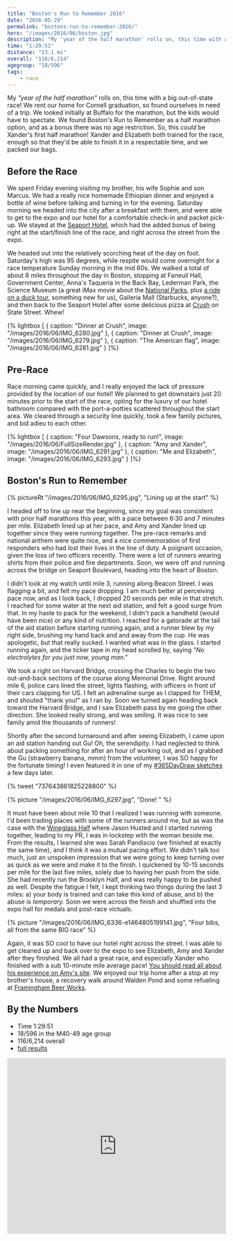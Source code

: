 ```yaml
---
title: "Boston's Run to Remember 2016"
date: "2016-05-29"
permalink: "bostons-run-to-remember-2016/"
hero: "/images/2016/06/boston.jpg"
description: "My 'year of the half marathon' rolls on, this time with a big out-of-state race! We rent our home for Cornell graduation, so found ourselves in need of a trip. "
time: "1:29:51"
distance: "13.1 mi"
overall: "116/6,214"
agegroup: "18/596"
tags:
    - race
---
```


My _"year of the half marathon"_ rolls on, this time with a big out-of-state race! We rent our home for Cornell graduation, so found ourselves in need of a trip. We looked initially at Buffalo for the marathon, but the kids would have to spectate. We found Boston's Run to Remember as a half marathon option, and as a bonus there was no age restriction. So, this _could_ be Xander's first half marathon! Xander and Elizabeth both trained for the race, enough so that they'd be able to finish it in a respectable time, and we packed our bags.

## Before the Race

We spent Friday evening visiting my brother, his wife Sophie and son Marcus. We had a really nice homemade Ethiopian dinner and enjoyed a bottle of wine before talking and turning in for the evening. Saturday morning we headed into the city after a breakfast with them, and were able to get to the expo and our hotel for a comfortable check-in and packet pick-up. We stayed at the [Seaport Hotel](http://www.seaportboston.com/), which had the added bonus of being right at the start/finish line of the race, and right across the street from the expo.

We headed out into the relatively scorching heat of the day on foot. Saturday's high was 95 degrees, while respite would come overnight for a race temperature Sunday morning in the mid 60s. We walked a total of about 8 miles throughout the day in Boston, stopping at Faneuil Hall, Government Center, Anna's Taqueria in the Back Bay, Lederman Park, the Science Museum (a great iMax movie about the [National Parks](http://nationalparksadventure.com/), plus [a ride on a duck tour](http://www.bostonducktours.com/), something new for us), Galleria Mall (Starbucks, anyone?), and then back to the Seaport Hotel after some delicious pizza at [Crush](http://www.crushpizza.com/) on State Street. Whew!

{% lightbox [
    { caption: "Dinner at Crush", image: "/images/2016/06/IMG_6280.jpg" },
    { caption: "Dinner at Crush", image: "/images/2016/06/IMG_6279.jpg" },
    { caption: "The American flag", image: "/images/2016/06/IMG_6281.jpg" }
]%}

## Pre-Race

Race morning came quickly, and I really enjoyed the lack of pressure provided by the location of our hotel! We planned to get downstairs just 20 minutes prior to the start of the race, opting for the luxury of our hotel bathroom compared with the port-a-potties scattered throughout the start area. We cleared through a security line quickly, took a few family pictures, and bid adieu to each other.

{% lightbox [
    { caption: "Four Dawsons, ready to run!", image: "/images/2016/06/FullSizeRender.jpg" },
    { caption: "Amy and Xander", image: "/images/2016/06/IMG_6291.jpg" },
    { caption: "Me and Elizabeth", image: "/images/2016/06/IMG_6293.jpg" }
]%}

## Boston's Run to Remember

{% pictureRt "/images/2016/06/IMG_6295.jpg", "Lining up at the start" %}

I headed off to line up near the beginning, since my goal was consistent with prior half marathons this year, with a pace between 6:30 and 7 minutes per mile. Elizabeth lined up at her pace, and Amy and Xander lined up together since they were running together. The pre-race remarks and national anthem were quite nice, and a nice commemoration of first responders who had lost their lives in the line of duty. A poignant occasion, given the loss of two officers recently. There were a lot of runners wearing shirts from their police and fire departments. Soon, we were off and running across the bridge on Seaport Boulevard, heading into the heart of Boston.

I didn't look at my watch until mile 3, running along Beacon Street. I was flagging a bit, and felt my pace dropping. I am much better at perceiving pace now, and as I look back, I dropped 20 seconds per mile in that stretch. I reached for some water at the next aid station, and felt a good surge from that. In my haste to pack for the weekend, I didn't pack a handheld (would have been nice) or any kind of nutrition. I reached for a gatorade at the tail of the aid station before starting running again, and a runner blew by my right side, brushing my hand back and and away from the cup. He was apologetic, but that really sucked. I wanted what was in the glass. I started running again, and the ticker tape in my head scrolled by, saying _"No electrolytes for you just now, young man."_ 

We took a right on Harvard Bridge, crossing the Charles to begin the two out-and-back sections of the course along Memorial Drive. Right around mile 6, police cars lined the street, lights flashing, with officers in front of their cars clapping for US. I felt an adrenaline surge as I clapped for THEM, and shouted "thank you!" as I ran by. Soon we turned again heading back toward the Harvard Bridge, and I saw Elizabeth pass by me going the other direction. She looked really strong, and was smiling. It was nice to see family amid the thousands of runners!

Shortly after the second turnaround and after seeing Elizabeth, I came upon an aid station handing out Gu! Oh, the serendipity. I had neglected to think about packing something for after an hour of working out, and as I grabbed the Gu (strawberry banana, mmm) from the volunteer, I was SO happy for the fortunate timing! I even featured it in one of my [#365DayDraw sketches](/365-day-draw-sketching-each-day-in-2016/) a few days later.

{% tweet "737643861825228800" %}

{% picture "/images/2016/06/IMG_6297.jpg", "Done! " %}

It must have been about mile 10 that I realized I was running with someone. I'd been trading places with some of the runners around me, but as was the case with the [Wineglass Half](/corning-wineglass-half-marathon/) where Jason Husted and I started running together, leading to my PR, I was in lockstep with the woman beside me. From the results, I learned she was Sarah Pandiscio (we finished at exactly the same time), and I think it was a mutual pacing effort. We didn't talk too much, just an unspoken impression that we were going to keep turning over as quick as we were and make it to the finish. I quickened by 10-15 seconds per mile for the last five miles, solely due to having her push from the side. She had recently run the Brooklyn Half, and was really happy to be pushed as well. Despite the fatigue I felt, I kept thinking two things during the last 3 miles: a) your body is trained and can take this kind of abuse, and b) the abuse is _temporary._ Soon we were across the finish and shuffled into the expo hall for medals and post-race victuals. 

{% picture "/images/2016/06/IMG_6336-e1464805199141.jpg", "Four bibs, all from the same BIG race" %}

Again, it was SO cool to have our hotel right across the street. I was able to get cleaned up and back over to the expo to see Elizabeth, Amy and Xander after they finished. We all had a great race, and especially Xander who finished with a sub 10-minute mile average pace! [You should read all about his experience on Amy's site](http://skirtrunner.com/race-report/bostons-run-to-remember). We enjoyed our trip home after a stop at my brother's house, a recovery walk around Walden Pond and some refueling at [Framingham Beer Works](https://www.beerworks.net).

## By the Numbers

- Time 1:29:51
- 18/596 in the M40-49 age group
- 116/6,214 overall
- [full results](http://www.coolrunning.com/results/16/ma/May29_Boston_set1.shtml)

<iframe src="https://www.strava.com/activities/593244751/embed/e457c7fba93eb95a1b7e4625afa3c8a9c10466e7" width="100%" height="405" frameborder="0" scrolling="no"></iframe>

